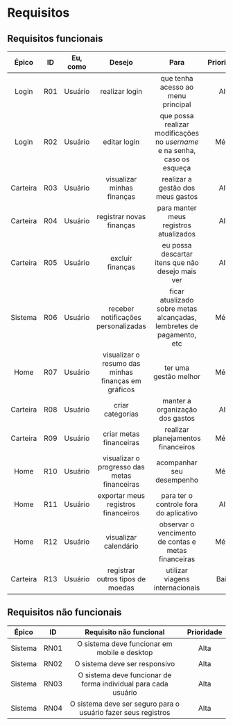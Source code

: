 # Requisitos

## Requisitos funcionais

|  Épico  | ID  | Eu, como |                       Desejo                        |                                   Para                                    | Prioridade |
| :-----: | :-: | :------: | :-------------------------------------------------: | :-----------------------------------------------------------------------: | :--------: |
|  Login  | R01 | Usuário  |                   realizar login                    |                    que tenha acesso ao menu principal                     |    Alta    |
|  Login  | R02 | Usuário  |                    editar login                     | que possa realizar modificações no _username_ e na senha, caso os esqueça |   Média    |
| Carteira | R03 | Usuário  |             visualizar minhas finanças              |                     realizar a gestão dos meus gastos                     |    Alta    |
| Carteira | R04 | Usuário  |              registrar novas finanças               |                  para manter meus registros atualizados                   |    Alta    |
| Carteira | R05 | Usuário  |                  excluir finanças                   |             eu possa descartar itens que não desejo mais ver              |    Alta    |
| Sistema | R06 | Usuário  |         receber notificações personalizadas         |   ficar atualizado sobre metas alcançadas, lembretes de pagamento, etc    |   Média    |
| Home | R07 | Usuário  | visualizar o resumo das minhas finanças em gráficos |                           ter uma gestão melhor                           |   Média    |
| Carteira | R08 | Usuário  |                  criar categorias                   |                      manter a organização dos gastos                      |    Alta    |
| Carteira | R09 | Usuário  |               criar metas financeiras               |                    realizar planejamentos financeiros                     |   Média    |
| Home | R10 | Usuário  |    visualizar o progresso das metas financeiras     |                         acompanhar seu desempenho                         |   Média    |
| Home | R11 | Usuário  |         exportar meus registros financeiros         |                  para ter o controle fora do aplicativo                   |    Alta    |
| Home | R12 | Usuário  |                visualizar calendário                |            observar o vencimento de contas e metas financeiras            |   Média    |
| Carteira | R13 | Usuário  |          registrar outros tipos de moedas           |                      utilizar viagens internacionais                      |   Baixa    |

## Requisitos não funcionais

|  Épico  | ID  |                    Requisito não funcional                     | Prioridade |
| :-----: | :-: | :------------------------------------------------------------: | :--------: |
| Sistema | RN01 |          O sistema deve funcionar em mobile e desktop          |    Alta    |
| Sistema | RN02 |                 O sistema deve ser responsivo                  |    Alta    |
| Sistema | RN03 | O sistema deve funcionar de forma individual para cada usuário |    Alta    |
| Sistema | RN04 | O sistema deve ser seguro para o usuário fazer seus registros  |    Alta    |
